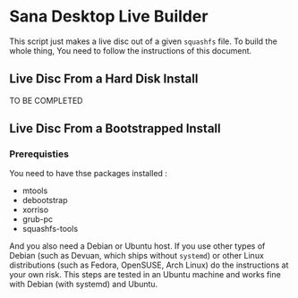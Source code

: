 # Sana Desktop Live Builder

This script just makes a live disc out of a given `squashfs` file. To build the whole thing, You need to follow the instructions of this document. 

## Live Disc From a Hard Disk Install

TO BE COMPLETED

## Live Disc From a Bootstrapped Install 

### Prerequisties 

You need to have thse packages installed : 

* mtools 
* debootstrap
* xorriso 
* grub-pc 
* squashfs-tools 

And you also need a Debian or Ubuntu host. If you use other types of Debian (such as Devuan, which ships without `systemd`) or other Linux distributions (such as Fedora, OpenSUSE, Arch Linux) do the instructions at your own risk. This steps are tested in an Ubuntu machine and works fine with Debian (with systemd) and Ubuntu. 